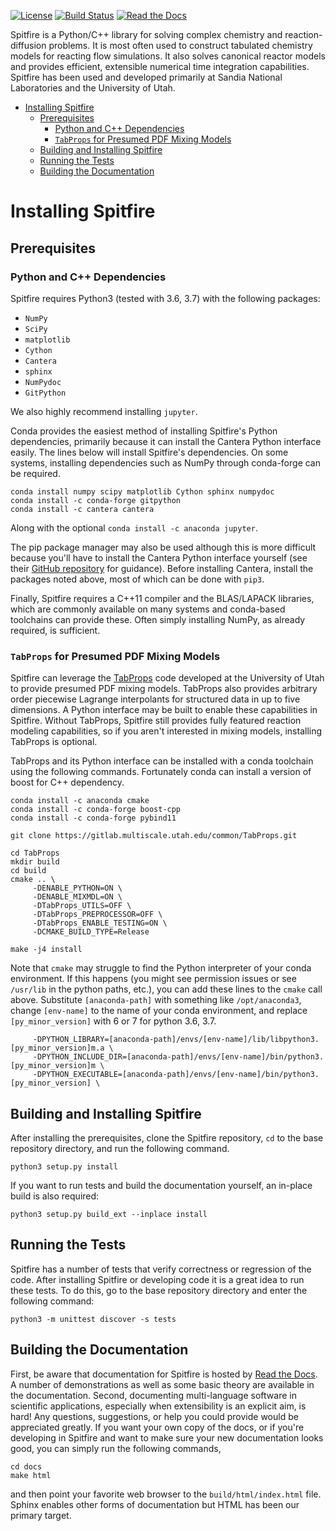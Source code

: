 

[![License](https://img.shields.io/badge/License-BSD%203--Clause-blue.svg)](https://opensource.org/licenses/BSD-3-Clause)
[![Build Status](https://travis-ci.org/sandialabs/Spitfire.svg?branch=master)](https://app.travis-ci.com/sandialabs/Spitfire.svg?branch=master)
[![Read the Docs](https://readthedocs.org/projects/yt2mp3/badge/?version=latest)](https://spitfire.readthedocs.io/en/latest/?badge=latest)

Spitfire is a Python/C++ library for solving complex chemistry and reaction-diffusion problems. It is most often used to construct tabulated chemistry models for reacting flow simulations. It also solves canonical reactor models and provides efficient, extensible numerical time integration capabilities. Spitfire has been used and developed primarily at Sandia National Laboratories and the University of Utah.

- [Installing Spitfire](#installing-spitfire)
  * [Prerequisites](#prerequisites)
    + [Python and C++ Dependencies](#python-and-c-dependencies)
    + [`TabProps` for Presumed PDF Mixing Models](#tabprops-for-presumed-pdf-mixing-models)
  * [Building and Installing Spitfire](#building-and-installing-spitfire)
  * [Running the Tests](#running-the-tests)
  * [Building the Documentation](#building-the-documentation)

# Installing Spitfire

## Prerequisites

### Python and C++ Dependencies
Spitfire requires Python3 (tested with 3.6, 3.7) with the following packages:
- `NumPy`
- `SciPy`
- `matplotlib`
- `Cython`
- `Cantera`
- `sphinx`
- `NumPydoc`
- `GitPython`

We also highly recommend installing `jupyter`.

Conda provides the easiest method of installing Spitfire's Python dependencies, primarily because it can install the Cantera Python interface easily.
The lines below will install Spitfire's dependencies.
On some systems, installing dependencies such as NumPy through conda-forge can be required.
```
conda install numpy scipy matplotlib Cython sphinx numpydoc
conda install -c conda-forge gitpython
conda install -c cantera cantera
```
Along with the optional `conda install -c anaconda jupyter`.

The pip package manager may also be used although this is more difficult because you'll have to install the Cantera Python interface yourself (see their [GitHub repository](https://github.com/Cantera/cantera) for guidance).
Before installing Cantera, install the packages noted above, most of which can be done with `pip3`.

Finally, Spitfire requires a C++11 compiler and the BLAS/LAPACK libraries, which are commonly available on many systems
and conda-based toolchains can provide these. Often simply installing NumPy, as already required, is sufficient.


### `TabProps` for Presumed PDF Mixing Models
Spitfire can leverage the [TabProps](https://gitlab.multiscale.utah.edu/common/TabProps/) code developed at the University of Utah
to provide presumed PDF mixing models. TabProps also provides arbitrary order piecewise Lagrange interpolants for structured data
in up to five dimensions. A Python interface may be built to enable these capabilities in Spitfire.
Without TabProps, Spitfire still provides fully featured reaction modeling capabilities,
so if you aren't interested in mixing models, installing TabProps is optional.

TabProps and its Python interface can be installed with a conda toolchain using the following commands.
Fortunately conda can install a version of boost for C++ dependency.
```
conda install -c anaconda cmake
conda install -c conda-forge boost-cpp
conda install -c conda-forge pybind11

git clone https://gitlab.multiscale.utah.edu/common/TabProps.git

cd TabProps
mkdir build
cd build
cmake .. \
     -DENABLE_PYTHON=ON \
     -DENABLE_MIXMDL=ON \
     -DTabProps_UTILS=OFF \
     -DTabProps_PREPROCESSOR=OFF \
     -DTabProps_ENABLE_TESTING=ON \
     -DCMAKE_BUILD_TYPE=Release

make -j4 install
```
Note that `cmake` may struggle to find the Python interpreter of your conda environment.
If this happens (you might see permission issues or see `/usr/lib` in the python paths, etc.),
you can add these lines to the `cmake` call above.
Substitute `[anaconda-path]` with something like `/opt/anaconda3`, change `[env-name]` to
the name of your conda environment, and replace `[py_minor_version]` with 6 or 7 for python 3.6, 3.7.
```
     -DPYTHON_LIBRARY=[anaconda-path]/envs/[env-name]/lib/libpython3.[py_minor_version]m.a \
     -DPYTHON_INCLUDE_DIR=[anaconda-path]/envs/[env-name]/bin/python3.[py_minor_version]m \
     -DPYTHON_EXECUTABLE=[anaconda-path]/envs/[env-name]/bin/python3.[py_minor_version] \
```

## Building and Installing Spitfire
After installing the prerequisites, clone the Spitfire repository, `cd` to the base repository directory,
and run the following command.
```
python3 setup.py install
```
If you want to run tests and build the documentation yourself, an in-place build is also required:
```
python3 setup.py build_ext --inplace install
```

## Running the Tests
Spitfire has a number of tests that verify correctness or regression of the code.
After installing Spitfire or developing code it is a great idea to run these tests.
To do this, go to the base repository directory and enter the following command:
```
python3 -m unittest discover -s tests
```

## Building the Documentation
First, be aware that documentation for Spitfire is hosted by [Read the Docs](https://spitfire.readthedocs.io/en/latest/).
A number of demonstrations as well as some basic theory are available in the documentation.
Second, documenting multi-language software in scientific applications, especially when extensibility is an explicit aim, is hard!
Any questions, suggestions, or help you could provide would be appreciated greatly.
If you want your own copy of the docs, or if you're developing in Spitfire and want to make sure your new documentation looks good, you can simply run the following commands,
```
cd docs
make html
```
and then point your favorite web browser to the `build/html/index.html` file.
Sphinx enables other forms of documentation but HTML has been our primary target.
